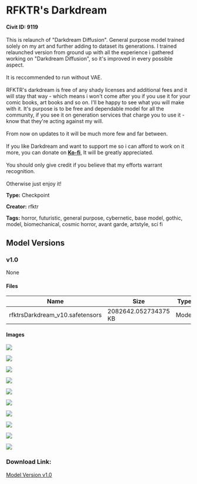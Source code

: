 # RFKTR's Darkdream

#### Civit ID: 9119

<p>This is relaunch of "Darkdream Diffusion". General purpose model trained solely on my art and further adding to dataset its generations. I trained relaunched version from ground up with all the experience i gathered working on "Darkdream Diffusion", so it's improved in every possible aspect. <br /><br />It is reccommended to run without VAE. <br /><br />RFKTR's darkdream is free of any shady licenses and additional fees and it will stay that way - which means i won't come after you if you use it for your comic books, art books and so on. I'll be happy to see what you will make with it. It's purpose is to be free and dependable model for all the community, if you see it on generation services that charge you to use it - know that they're acting against my will. <br /><br />From now on updates to it will be much more few and far between.<br /><br />If you like Darkdream and want to support me so i can afford to work on it more, you can donate on <a target="_blank" rel="ugc" href="https://ko-fi.com/rfktr"><strong>Ko-fi</strong></a>, It will be greatly appreciated.<br /><br />You should only give credit if you believe that my efforts warrant recognition.<br /><br />Otherwise just enjoy it!</p>

**Type:** Checkpoint

**Creator:** rfktr

**Tags:** horror, futuristic, general purpose, cybernetic, base model, gothic, model, biomechanical, cosmic horror, avant garde, artstyle, sci fi

## Model Versions

### v1.0

None

#### Files

| Name | Size | Type | Format | Download Url | AutoV1 | AutoV2 | SHA256 | CRC32 | BLAKE3 |
| --- | --- | --- | --- | --- | --- | --- | --- | --- | --- |
| rfktrsDarkdream_v10.safetensors | 2082642.052734375 KB | Model | SafeTensor | https://civitai.com/api/download/models/10780 | 33290D4A | F6CBC1D730 | F6CBC1D7302D08737DD4686C0A6455E2C2918D4C2EA09D7AF1CDF877B9A864CC | 0B0C3B03 | 829E00556230CA3221DA74CF33F0E58225256AF1C2BEAD14B578A50589DFFBAC |

#### Images

<p><img src="https://image.civitai.com/xG1nkqKTMzGDvpLrqFT7WA/3d3b128a-7dd1-4daf-cb07-723b3221c900/width=450/104304.jpeg" /></p>

<p><img src="https://image.civitai.com/xG1nkqKTMzGDvpLrqFT7WA/dcb6a254-c454-47dd-f4b4-965eb5861500/width=450/104321.jpeg" /></p>

<p><img src="https://image.civitai.com/xG1nkqKTMzGDvpLrqFT7WA/0f090fdf-eab7-4b08-0b27-2f908dc4df00/width=450/104320.jpeg" /></p>

<p><img src="https://image.civitai.com/xG1nkqKTMzGDvpLrqFT7WA/76d664f8-94fd-48cc-48ec-7b3998f5c400/width=450/104319.jpeg" /></p>

<p><img src="https://image.civitai.com/xG1nkqKTMzGDvpLrqFT7WA/008483a8-6db3-4e4a-fe2d-aaeabf779300/width=450/104318.jpeg" /></p>

<p><img src="https://image.civitai.com/xG1nkqKTMzGDvpLrqFT7WA/ba8021fc-ed15-4c05-6c3c-cfcd30c84900/width=450/104413.jpeg" /></p>

<p><img src="https://image.civitai.com/xG1nkqKTMzGDvpLrqFT7WA/b85769c3-aa39-4e54-9858-db0f4244aa00/width=450/104312.jpeg" /></p>

<p><img src="https://image.civitai.com/xG1nkqKTMzGDvpLrqFT7WA/60eb9c06-f075-480b-343a-bb3d46e17f00/width=450/104317.jpeg" /></p>

<p><img src="https://image.civitai.com/xG1nkqKTMzGDvpLrqFT7WA/5d593007-e5ee-456c-ccea-570727b97100/width=450/104316.jpeg" /></p>

<p><img src="https://image.civitai.com/xG1nkqKTMzGDvpLrqFT7WA/874fb319-391f-428a-56d7-dc7950176600/width=450/104315.jpeg" /></p>

### Download Link:

[Model Version v1.0](https://civitai.com/api/download/models/10780)

